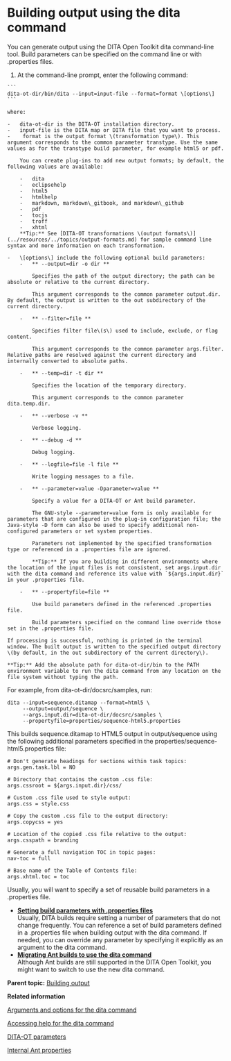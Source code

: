# Building output using the dita command

You can generate output using the DITA Open Toolkit dita command-line tool. Build parameters can be specified on the command line or with .properties files.

1.   At the command-line prompt, enter the following command: 

    ```
    dita-ot-dir/bin/dita --input=input-file --format=format \[options\]
    ```

    where:

    -   dita-ot-dir is the DITA-OT installation directory.
    -   input-file is the DITA map or DITA file that you want to process.
    -    format is the output format \(transformation type\). This argument corresponds to the common parameter transtype. Use the same values as for the transtype build parameter, for example html5 or pdf.

        You can create plug-ins to add new output formats; by default, the following values are available:

        -   dita
        -   eclipsehelp
        -   html5
        -   htmlhelp
        -   markdown, markdown\_gitbook, and markdown\_github
        -   pdf
        -   tocjs
        -   troff
        -   xhtml
        **Tip:** See [DITA-OT transformations \(output formats\)](../resources/../topics/output-formats.md) for sample command line syntax and more information on each transformation.

    -   \[options\] include the following optional build parameters:
        -   ** --output=dir -o dir **

            Specifies the path of the output directory; the path can be absolute or relative to the current directory.

            This argument corresponds to the common parameter output.dir. By default, the output is written to the out subdirectory of the current directory.

        -   ** --filter=file **

            Specifies filter file\(s\) used to include, exclude, or flag content.

            This argument corresponds to the common parameter args.filter. Relative paths are resolved against the current directory and internally converted to absolute paths.

        -   ** --temp=dir -t dir **

            Specifies the location of the temporary directory.

            This argument corresponds to the common parameter dita.temp.dir.

        -   ** --verbose -v **

            Verbose logging.

        -   ** --debug -d **

            Debug logging.

        -   ** --logfile=file -l file **

            Write logging messages to a file.

        -   ** --parameter=value -Dparameter=value **

            Specify a value for a DITA-OT or Ant build parameter.

            The GNU-style --parameter=value form is only available for parameters that are configured in the plug-in configuration file; the Java-style -D form can also be used to specify additional non-configured parameters or set system properties.

            Parameters not implemented by the specified transformation type or referenced in a .properties file are ignored.

            **Tip:** If you are building in different environments where the location of the input files is not consistent, set args.input.dir with the dita command and reference its value with `${args.input.dir}` in your .properties file.

        -   ** --propertyfile=file **

            Use build parameters defined in the referenced .properties file.

            Build parameters specified on the command line override those set in the .properties file.

    If processing is successful, nothing is printed in the terminal window. The built output is written to the specified output directory \(by default, in the out subdirectory of the current directory\).

    **Tip:** Add the absolute path for dita-ot-dir/bin to the PATH environment variable to run the dita command from any location on the file system without typing the path.


For example, from dita-ot-dir/docsrc/samples, run:

```
dita --input=sequence.ditamap --format=html5 \
     --output=output/sequence \
     --args.input.dir=dita-ot-dir/docsrc/samples \
     --propertyfile=properties/sequence-html5.properties
```

This builds sequence.ditamap to HTML5 output in output/sequence using the following additional parameters specified in the properties/sequence-html5.properties file:

```
# Don't generate headings for sections within task topics:
args.gen.task.lbl = NO

# Directory that contains the custom .css file:
args.cssroot = ${args.input.dir}/css/

# Custom .css file used to style output:
args.css = style.css

# Copy the custom .css file to the output directory:
args.copycss = yes

# Location of the copied .css file relative to the output:
args.csspath = branding

# Generate a full navigation TOC in topic pages:
nav-toc = full

# Base name of the Table of Contents file:
args.xhtml.toc = toc
```

Usually, you will want to specify a set of reusable build parameters in a .properties file.

-   **[Setting build parameters with .properties files](../topics/using-dita-properties-file.md)**  
Usually, DITA builds require setting a number of parameters that do not change frequently. You can reference a set of build parameters defined in a .properties file when building output with the dita command. If needed, you can override any parameter by specifying it explicitly as an argument to the dita command.
-   **[Migrating Ant builds to use the dita command](../topics/migrating-ant-to-dita.md)**  
Although Ant builds are still supported in the DITA Open Toolkit, you might want to switch to use the new dita command.

**Parent topic:** [Building output](../topics/building-output.md)

**Related information**  


[Arguments and options for the dita command](../parameters/dita-command-arguments.md)

[Accessing help for the dita command](../topics/dita-command-help.md)

[DITA-OT parameters](../parameters/parameters_intro.md)

[Internal Ant properties](../parameters/internal-ant-properties.md)

